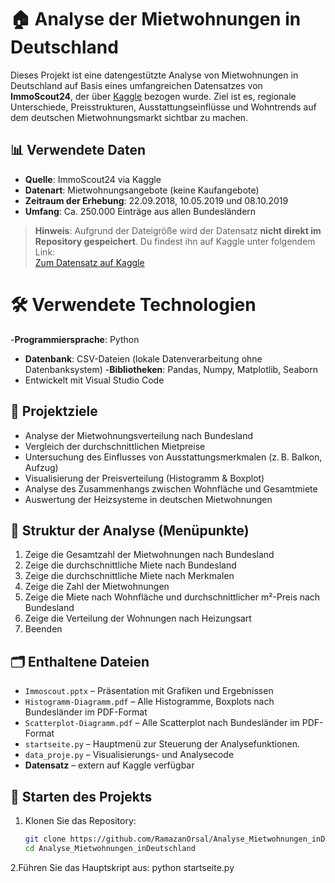 # 🏠 Analyse der Mietwohnungen in Deutschland

Dieses Projekt ist eine datengestützte Analyse von Mietwohnungen in Deutschland auf Basis eines umfangreichen Datensatzes von **ImmoScout24**, der über [Kaggle](https://www.kaggle.com/) bezogen wurde. Ziel ist es, regionale Unterschiede, Preisstrukturen, Ausstattungseinflüsse und Wohntrends auf dem deutschen Mietwohnungsmarkt sichtbar zu machen.

## 📊 Verwendete Daten

- **Quelle**: ImmoScout24 via Kaggle  
- **Datenart**: Mietwohnungsangebote (keine Kaufangebote)  
- **Zeitraum der Erhebung**: 22.09.2018, 10.05.2019 und 08.10.2019  
- **Umfang**: Ca. 250.000 Einträge aus allen Bundesländern  

> **Hinweis**: Aufgrund der Dateigröße wird der Datensatz **nicht direkt im Repository gespeichert**. Du findest ihn auf Kaggle unter folgendem Link:  
> [Zum Datensatz auf Kaggle](https://www.kaggle.com/datasets/corrieaar/apartment-rental-offers-in-germany)

  
# 🛠️ Verwendete Technologien

-**Programmiersprache**: Python
- **Datenbank**: CSV-Dateien (lokale Datenverarbeitung ohne Datenbanksystem)
-**Bibliotheken**:  Pandas, Numpy, Matplotlib, Seaborn  
- Entwickelt mit Visual Studio Code


## 🎯 Projektziele

- Analyse der Mietwohnungsverteilung nach Bundesland  
- Vergleich der durchschnittlichen Mietpreise  
- Untersuchung des Einflusses von Ausstattungsmerkmalen (z. B. Balkon, Aufzug)  
- Visualisierung der Preisverteilung (Histogramm & Boxplot)  
- Analyse des Zusammenhangs zwischen Wohnfläche und Gesamtmiete  
- Auswertung der Heizsysteme in deutschen Mietwohnungen


## 🧭 Struktur der Analyse (Menüpunkte)

1. Zeige die Gesamtzahl der Mietwohnungen nach Bundesland  
2. Zeige die durchschnittliche Miete nach Bundesland  
3. Zeige die durchschnittliche Miete nach Merkmalen  
4. Zeige die Zahl der Mietwohnungen  
5. Zeige die Miete nach Wohnfläche und durchschnittlicher m²-Preis nach Bundesland  
6. Zeige die Verteilung der Wohnungen nach Heizungsart  
7. Beenden


## 🗂️ Enthaltene Dateien

- `Immoscout.pptx` – Präsentation mit Grafiken und Ergebnissen  
- `Histogramm-Diagramm.pdf` – Alle Histogramme, Boxplots nach Bundesländer im PDF-Format 
- `Scatterplot-Diagramm.pdf` – Alle Scatterplot nach Bundesländer im PDF-Format 
- `startseite.py` – Hauptmenü zur Steuerung der Analysefunktionen.
- `data_proje.py` – Visualisierungs- und Analysecode
- **Datensatz** – extern auf Kaggle verfügbar

## 🚀 Starten des Projekts

1. Klonen Sie das Repository:
   ```bash
   git clone https://github.com/RamazanOrsal/Analyse_Mietwohnungen_inDeutschland.git
   cd Analyse_Mietwohnungen_inDeutschland

2.Führen Sie das Hauptskript aus:
  python startseite.py




